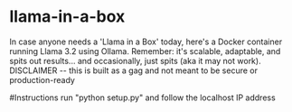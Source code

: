 # llama-in-a-box
In case anyone needs a 'Llama in a Box' today, here's  a Docker container running Llama 3.2 using Ollama.    Remember: it's scalable, adaptable, and spits out results... and occasionally, just spits (aka it may not work).        DISCLAIMER -- this is built as a gag and not meant to be secure or production-ready


#Instructions
run "python setup.py" and follow the localhost IP address

